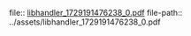 file:: [libhandler_1729191476238_0.pdf](../assets/libhandler_1729191476238_0.pdf)
file-path:: ../assets/libhandler_1729191476238_0.pdf
